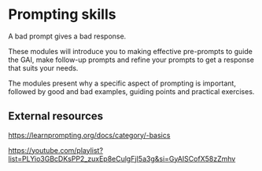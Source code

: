 # Prompting skills

A bad prompt gives a bad response.

These modules will introduce you to making effective pre-prompts to guide the GAI, make follow-up prompts and refine your prompts to get a response that suits your needs.

The modules present why a specific aspect of prompting is important, followed by good and bad examples, guiding points and practical exercises.

## External resources
https://learnprompting.org/docs/category/-basics

https://youtube.com/playlist?list=PLYio3GBcDKsPP2_zuxEp8eCulgFjI5a3g&si=GyAISCofX58zZmhv